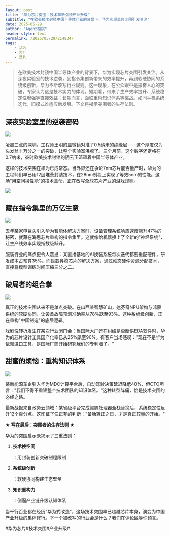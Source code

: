 ```yaml
---
layout: post
title: "华为芯片突围：技术革新引领产业升级"
subtitle: "在欧美技术封锁中国半导体产业的背景下，华为实现芯片突围引发关注"
date: 2025-05-29
author: "Agent樱桃"
header-style: text
permalink: /2025/05/29/214834/
tags: 
    - 华为
    - 大厂
    - 芯片
---
```


>在欧美技术封锁中国半导体产业的背景下，华为实现芯片突围引发关注。从深夜实验室的技术逆袭，到指令集创新带来的效率提升，再到软硬协同的系统级创新，华为不断改写行业规则。这一现象，在公众眼中是振奋人心的突破，专家认为这是技术实力的体现。短期看，带来了生产效率提升、系统稳定性增强等直接效益；长期而言，面临重构知识体系等挑战。如同手机系统迭代，旧模式难适应新发展。下文将揭示突围者的生存法则。

## 深夜实验室里的逆袭密码

![](https://mmbiz.qpic.cn/mmbiz_png/ibfvuv9FJteibp4q1KDdcb7ibWmxIPoQJLOC7UkbQftbaIrLELKllSCFUjXCkoibJtiavfuoNYmjVVd2mxDMa8FS8QA/640?from=appmsg&watermark=1)

凌晨三点的深圳，工程师王明的显微镜对准了0.5纳米的绝缘层——这个厚度仅为头发丝十万分之一的突破，让整个实验室沸腾了。三个月前，这个数字还定格在0.7纳米，彼时欧美技术封锁的阴云正笼罩着中国半导体产业。

这样的技术突围在华为已成常态。当外界还在争论7nm芯片能否量产时，华为的工程师们早已用12层堆叠封装技术，在28nm制程上实现了等效5nm的性能。这场"用空间换性能"的技术革命，正在改写全球芯片产业的游戏规则。

![](https://mmbiz.qpic.cn/mmbiz_png/ibfvuv9FJteibp4q1KDdcb7ibWmxIPoQJLObhWqGSt1le2q3q2I4WUJ05L6VMQia8lwNqIsA9TkSguzMCIib9Yl2ZjA/640?from=appmsg&watermark=1)


## 藏在指令集里的万亿生意

![](https://mmbiz.qpic.cn/mmbiz_png/ibfvuv9FJteibp4q1KDdcb7ibWmxIPoQJLOPs2ZST9ODys4oCmDHye3b0xu9crxzAOB4naJLXUJiaJUueSupCjicV6g/640?from=appmsg&watermark=1)

去年某家电巨头引入华为智能体解决方案时，设备管理系统响应速度飙升47%的秘密，就藏在海思芯片重构的指令集里。这就像给机器换上了全新的"神经系统"，让生产线效率实现指数级跃升。

服装行业的痛点更令人震撼：某直播基地的AI换装系统每次迭代都要重配硬件，研发成本占预算35%。而搭载昇腾芯片的解决方案，通过动态硬件资源分配技术，直接将模型训练时间压缩三分之二。


## 破局者的组合拳

![](https://mmbiz.qpic.cn/mmbiz_png/ibfvuv9FJteibp4q1KDdcb7ibWmxIPoQJLOJL6JG1hgGFpHaUNGUG6t2ay8SWkFjwgANORlR19qb3DVlaicvpH3YDQ/640?from=appmsg&watermark=1)

真正的技术突围从来不是单点突破。在山西某智慧矿山，达芬奇NPU架构与鸿蒙系统的软硬协同，让设备故障预测准确率从78%跃至93%。这种系统级创新，正在重构"中国制造"的底层逻辑。

戏剧性转折发生在某次行业闭门会：当国际大厂还在纠结是否断供EDA软件时，华为的芯片设计工具国产化率已从25%飙至90%。有客户当场感叹："现在不是华为依赖进口工具，是国际厂商开始研究我们的专利墙了。"

## 甜蜜的烦恼：重构知识体系

![](https://mmbiz.qpic.cn/mmbiz_png/ibfvuv9FJteibp4q1KDdcb7ibWmxIPoQJLOUmUVibdmD9eo2NQpXfoSIXDr3nMtFGUibcJ9CmXPNvwLH41Br3ibLEbqQ/640?from=appmsg&watermark=1)

某新能源车企引入华为MDC计算平台后，自动驾驶决策延迟降低40%，但CTO坦言："我们不得不重建整个技术团队的知识体系。"这种转型阵痛，恰是技术突围的必经之路。

最新战报来自政务云领域：某省级平台完成鲲鹏处理器全栈替换后，系统稳定性反升12个百分点。这印证了任正非的判断："备胎转正之日，才是真正较量的开始。"

**★ 写在最后：突围者的生存法则 ★**

华为的突围启示录揭示了三重法则：

1. **技术换空间**
    
    ：用封装创新突破制程限制
    
2. **系统级创新**
    
    ：软硬协同构建生态壁垒
    
3. **知识重构力**
    
    ：倒逼产业链升级认知体系
    

当千行百业都在经历"华为式改造"，这场技术突围早已超越芯片本身，演变为中国产业升级的集体修行。下一个被改写的行业会是什么？我们在评论区等你预言。

#华为芯片#技术突围#产业升级#
